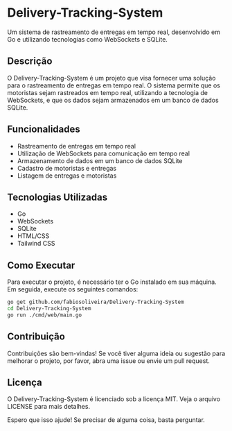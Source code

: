 # Delivery-Tracking-System

Um sistema de rastreamento de entregas em tempo real, desenvolvido em Go e utilizando tecnologias como WebSockets e SQLite.

## Descrição

O Delivery-Tracking-System é um projeto que visa fornecer uma solução para o rastreamento de entregas em tempo real. O sistema permite que os motoristas sejam rastreados em tempo real, utilizando a tecnologia de WebSockets, e que os dados sejam armazenados em um banco de dados SQLite.

## Funcionalidades

* Rastreamento de entregas em tempo real
* Utilização de WebSockets para comunicação em tempo real
* Armazenamento de dados em um banco de dados SQLite
* Cadastro de motoristas e entregas
* Listagem de entregas e motoristas

## Tecnologias Utilizadas

* Go
* WebSockets
* SQLite
* HTML/CSS
* Tailwind CSS

## Como Executar

Para executar o projeto, é necessário ter o Go instalado em sua máquina. Em seguida, execute os seguintes comandos:

```bash
go get github.com/fabiosoliveira/Delivery-Tracking-System
cd Delivery-Tracking-System
go run ./cmd/web/main.go
```

## Contribuição

Contribuições são bem-vindas! Se você tiver alguma ideia ou sugestão para melhorar o projeto, por favor, abra uma issue ou envie um pull request.

## Licença

O Delivery-Tracking-System é licenciado sob a licença MIT. Veja o arquivo LICENSE para mais detalhes.

Espero que isso ajude! Se precisar de alguma coisa, basta perguntar.